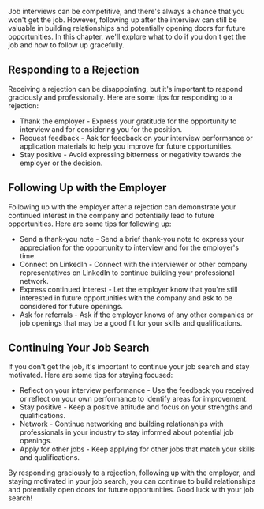 
Job interviews can be competitive, and there's always a chance that you won't get the job. However, following up after the interview can still be valuable in building relationships and potentially opening doors for future opportunities. In this chapter, we'll explore what to do if you don't get the job and how to follow up gracefully.

Responding to a Rejection
-------------------------

Receiving a rejection can be disappointing, but it's important to respond graciously and professionally. Here are some tips for responding to a rejection:

* Thank the employer - Express your gratitude for the opportunity to interview and for considering you for the position.
* Request feedback - Ask for feedback on your interview performance or application materials to help you improve for future opportunities.
* Stay positive - Avoid expressing bitterness or negativity towards the employer or the decision.

Following Up with the Employer
------------------------------

Following up with the employer after a rejection can demonstrate your continued interest in the company and potentially lead to future opportunities. Here are some tips for following up:

* Send a thank-you note - Send a brief thank-you note to express your appreciation for the opportunity to interview and for the employer's time.
* Connect on LinkedIn - Connect with the interviewer or other company representatives on LinkedIn to continue building your professional network.
* Express continued interest - Let the employer know that you're still interested in future opportunities with the company and ask to be considered for future openings.
* Ask for referrals - Ask if the employer knows of any other companies or job openings that may be a good fit for your skills and qualifications.

Continuing Your Job Search
--------------------------

If you don't get the job, it's important to continue your job search and stay motivated. Here are some tips for staying focused:

* Reflect on your interview performance - Use the feedback you received or reflect on your own performance to identify areas for improvement.
* Stay positive - Keep a positive attitude and focus on your strengths and qualifications.
* Network - Continue networking and building relationships with professionals in your industry to stay informed about potential job openings.
* Apply for other jobs - Keep applying for other jobs that match your skills and qualifications.

By responding graciously to a rejection, following up with the employer, and staying motivated in your job search, you can continue to build relationships and potentially open doors for future opportunities. Good luck with your job search!
